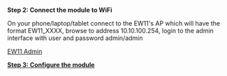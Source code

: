 **Step 2: Connect the module to WiFi**

On your phone/laptop/tablet connect to the EW11's AP which will have the format EW11_XXXX, browse to address 10.10.100.254, login to the admin interface with user and password admin/admin

[EW11 Admin](images/Home%20Page.png)

[**Step 3: Configure the module**](step3.md)
